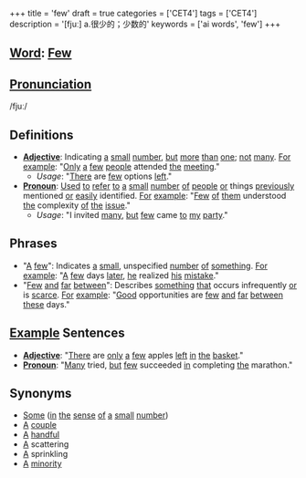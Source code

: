 +++
title = 'few'
draft = true
categories = ['CET4']
tags = ['CET4']
description = '[fjuː] a.很少的；少数的'
keywords = ['ai words', 'few']
+++

## [Word](/post/word/): [Few](/post/few/)

## [Pronunciation](/post/pronunciation/)
/fjuː/

## Definitions
- **[Adjective](/post/adjective/)**: Indicating [a](/post/a/) [small](/post/small/) [number](/post/number/), [but](/post/but/) [more](/post/more/) [than](/post/than/) [one](/post/one/); [not](/post/not/) [many](/post/many/). [For](/post/for/) [example](/post/example/): "[Only](/post/only/) [a](/post/a/) [few](/post/few/) [people](/post/people/) attended [the](/post/the/) [meeting](/post/meeting/)."
  - _Usage_: "[There](/post/there/) are [few](/post/few/) options [left](/post/left/)."
- **[Pronoun](/post/pronoun/)**: [Used](/post/used/) [to](/post/to/) [refer](/post/refer/) [to](/post/to/) [a](/post/a/) [small](/post/small/) [number](/post/number/) [of](/post/of/) [people](/post/people/) [or](/post/or/) things [previously](/post/previously/) mentioned [or](/post/or/) [easily](/post/easily/) identified. [For](/post/for/) [example](/post/example/): "[Few](/post/few/) [of](/post/of/) [them](/post/them/) understood [the](/post/the/) complexity [of](/post/of/) [the](/post/the/) [issue](/post/issue/)."
  - _Usage_: "I invited [many](/post/many/), [but](/post/but/) [few](/post/few/) came [to](/post/to/) [my](/post/my/) [party](/post/party/)."

## Phrases
- "[A](/post/a/) [few](/post/few/)": Indicates [a](/post/a/) [small](/post/small/), unspecified [number](/post/number/) [of](/post/of/) [something](/post/something/). [For](/post/for/) [example](/post/example/): "[A](/post/a/) [few](/post/few/) days [later](/post/later/), [he](/post/he/) realized [his](/post/his/) [mistake](/post/mistake/)."
- "[Few](/post/few/) [and](/post/and/) [far](/post/far/) [between](/post/between/)": Describes [something](/post/something/) [that](/post/that/) occurs infrequently [or](/post/or/) is [scarce](/post/scarce/). [For](/post/for/) [example](/post/example/): "[Good](/post/good/) opportunities are [few](/post/few/) [and](/post/and/) [far](/post/far/) [between](/post/between/) [these](/post/these/) days."

## [Example](/post/example/) Sentences
- **[Adjective](/post/adjective/)**: "[There](/post/there/) are [only](/post/only/) [a](/post/a/) [few](/post/few/) apples [left](/post/left/) [in](/post/in/) [the](/post/the/) [basket](/post/basket/)."
- **[Pronoun](/post/pronoun/)**: "[Many](/post/many/) tried, [but](/post/but/) [few](/post/few/) succeeded [in](/post/in/) completing [the](/post/the/) marathon."

## Synonyms
- [Some](/post/some/) ([in](/post/in/) [the](/post/the/) [sense](/post/sense/) [of](/post/of/) [a](/post/a/) [small](/post/small/) [number](/post/number/))
- [A](/post/a/) [couple](/post/couple/)
- [A](/post/a/) [handful](/post/handful/)
- [A](/post/a/) scattering
- [A](/post/a/) sprinkling
- [A](/post/a/) [minority](/post/minority/)
